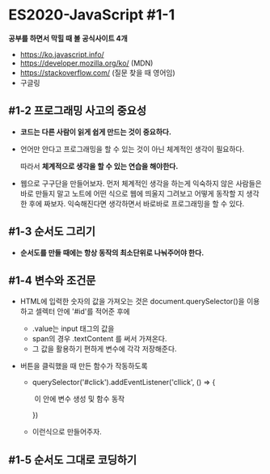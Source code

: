 # ES2020-JavaScript #1-1

__공부를 하면서 막힐 때 볼 공식사이트 4개__

- <https://ko.javascript.info/>
- <https://developer.mozilla.org/ko/> (MDN)
- <https://stackoverflow.com/> (질문 찾을 때 영어임)
- 구글링



## #1-2 프로그래밍 사고의 중요성

- __코드는 다른 사람이 읽게 쉽게 만드는 것이 중요하다.__

- 언어만 안다고 프로그래밍을 할 수 있는 것이 아닌 체계적인 생각이 필요하다.

  따라서 __체계적으로 생각을 할 수 있는 연습을 해야한다.__

- 웹으로 구구단을 만들어보자. 먼저 체계적인 생각을 하는게 익숙하지 않은 사람들은 바로 만들지 말고 노트에 어떤 식으로 웹에 띄울지 그려보고 어떻게 동작할 지 생각한 후에 짜보자. 익숙해진다면 생각하면서 바로바로 프로그래밍을 할 수 있다.



## #1-3 순서도 그리기

- __순서도를 만들 때에는 항상 동작의 최소단위로 나눠주어야 한다.__



## #1-4 변수와 조건문

- HTML에 입력한 숫자의 값을 가져오는 것은 document.querySelector()을 이용하고 셀렉터 안에 '#id'를 적어준 후에 

  - .value는 input 태그의 값을 
  - span의 경우 .textContent 를 써서 가져온다.
  - 그 값을 활용하기 편하게 변수에 각각 저장해준다.

- 버튼을 클릭했을 때 만든 함수가 작동하도록

  - querySelector('#click').addEventListener('cllick', () => {

    ​	이 안에 변수 생성 및 함수 동작

    })

  - 이런식으로 만들어주자.



## #1-5 순서도 그대로 코딩하기

